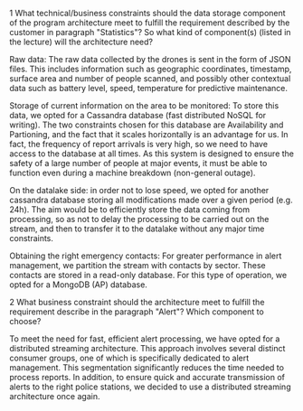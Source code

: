 1    What technical/business constraints should the data storage component of the program architecture meet to fulfill the requirement described by the customer in paragraph "Statistics"? So what kind of component(s) (listed in the lecture) will the architecture need?

Raw data: The raw data collected by the drones is sent in the form of JSON files. This includes information such as geographic coordinates, timestamp, surface area and number of people scanned, and possibly other contextual data such as battery level, speed, temperature for predictive maintenance.

Storage of current information on the area to be monitored: To store this data, we opted for a Cassandra database (fast distributed NoSQL for writing). The two constraints chosen for this database are Availability and Partioning, and the fact that it scales horizontally is an advantage for us. In fact, the frequency of report arrivals is very high, so we need to have access to the database at all times. As this system is designed to ensure the safety of a large number of people at major events, it must be able to function even during a machine breakdown (non-general outage).

On the datalake side: in order not to lose speed, we opted for another cassandra database storing all modifications made over a given period (e.g. 24h). The aim would be to efficiently store the data coming from processing, so as not to delay the processing to be carried out on the stream, and then to transfer it to the datalake without any major time constraints.

Obtaining the right emergency contacts: For greater performance in alert management, we partition the stream with contacts by sector. These contacts are stored in a read-only database. For this type of operation, we opted for a MongoDB (AP) database.

2    What business constraint should the architecture meet to fulfill the requirement describe in the paragraph "Alert"? Which component to choose?
    
To meet the need for fast, efficient alert processing, we have opted for a distributed streaming architecture. This approach involves several distinct consumer groups, one of which is specifically dedicated to alert management. This segmentation significantly reduces the time needed to process reports. In addition, to ensure quick and accurate transmission of alerts to the right police stations, we decided to use a distributed streaming architecture once again.
